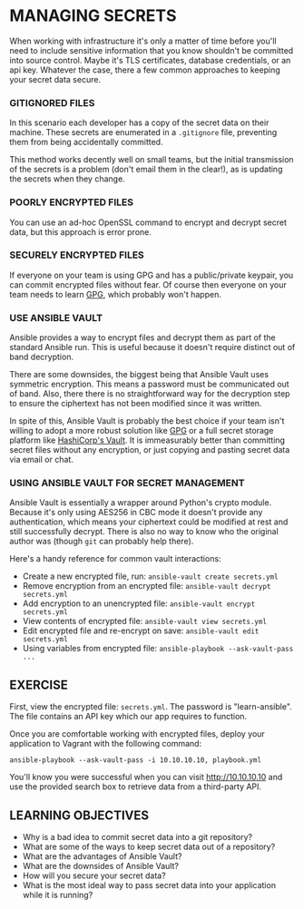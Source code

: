 # MANAGING SECRETS

When working with infrastructure it's only a matter of time before you'll need
to include sensitive information that you know shouldn't be committed into
source control. Maybe it's TLS certificates, database credentials, or an api
key. Whatever the case, there a few common approaches to keeping your secret
data secure.

### GITIGNORED FILES

In this scenario each developer has a copy of the secret data on their machine.
These secrets are enumerated in a `.gitignore` file, preventing them from being
accidentally committed.

This method works decently well on small teams, but the initial transmission of
the secrets is a problem (don't email them in the clear!), as is updating the
secrets when they change.

### POORLY ENCRYPTED FILES

You can use an ad-hoc OpenSSL command to encrypt and decrypt secret data, but
this approach is error prone.

### SECURELY ENCRYPTED FILES

If everyone on your team is using GPG and has a public/private keypair, you
can commit encrypted files without fear. Of course then everyone on your team
needs to learn [GPG], which probably won't happen.

### USE ANSIBLE VAULT

Ansible provides a way to encrypt files and decrypt them as part of the standard
Ansible run. This is useful because it doesn't require distinct out of band
decryption.

There are some downsides, the biggest being that Ansible Vault uses symmetric
encryption. This means a password must be communicated out of band. Also, there
there is no straightforward way for the decryption step to ensure the ciphertext
has not been modified since it was written.

In spite of this, Ansible Vault is probably the best choice if your team isn't
willing to adopt a more robust solution like [GPG] or a full secret storage
platform like [HashiCorp's Vault]. It is immeasurably better than committing
secret files without any encryption, or just copying and pasting secret data
via email or chat.

### USING ANSIBLE VAULT FOR SECRET MANAGEMENT

Ansible Vault is essentially a wrapper around Python's crypto module. Because
it's only using AES256 in CBC mode it doesn't provide any authentication, which
means your ciphertext could be modified at rest and still successfully decrypt.
There is also no way to know who the original author was (though `git` can
probably help there).

Here's a handy reference for common vault interactions:

- Create a new encrypted file, run: `ansible-vault create secrets.yml`
- Remove encryption from an encrypted file: `ansible-vault decrypt secrets.yml`
- Add encryption to an unencrypted file: `ansible-vault encrypt secrets.yml`
- View contents of encrypted file: `ansible-vault view secrets.yml`
- Edit encrypted file and re-encrypt on save: `ansible-vault edit secrets.yml`
- Using variables from encrypted file: `ansible-playbook --ask-vault-pass ...`

## EXERCISE

First, view the encrypted file: `secrets.yml`. The password is "learn-ansible".
The file contains an API key which our app requires to function.

Once you are comfortable working with encrypted files, deploy your application
to Vagrant with the following command:
```
ansible-playbook --ask-vault-pass -i 10.10.10.10, playbook.yml
```

You'll know you were successful when you can visit http://10.10.10.10 and use
the provided search box to retrieve data from a third-party API.

## LEARNING OBJECTIVES

- Why is a bad idea to commit secret data into a git repository?
- What are some of the ways to keep secret data out of a repository?
- What are the advantages of Ansible Vault?
- What are the downsides of Ansible Vault?
- How will you secure your secret data?
- What is the most ideal way to pass secret data into your application while
  it is running?

[HashiCorp's Vault]: https://www.vaultproject.io/
[GPG]: https://www.gnupg.org/
